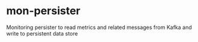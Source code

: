 mon-persister
=============

Monitoring persister to read metrics and related messages from Kafka and write to persistent data store
